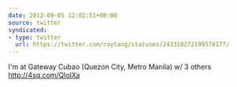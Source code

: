 ```yaml
---
date: 2012-09-05 12:02:51+00:00
source: twitter
syndicated:
- type: twitter
  url: https://twitter.com/roytang/statuses/243318272198578177/
---
```


I'm at Gateway Cubao (Quezon City, Metro Manila) w/ 3 others http://4sq.com/QloIXa